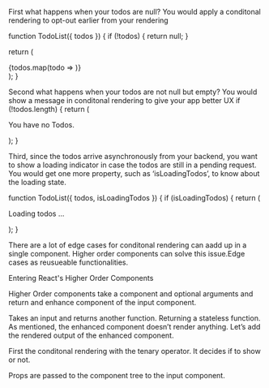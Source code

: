 First what happens when your todos are null? You would apply a conditonal rendering to opt-out earlier from your rendering

function TodoList({ todos }) {
  if (!todos) {
    return null;
  }

  return (
    <div>
      {todos.map(todo => <TodoItem key={todo.id} todo={todo} />)}
    </div>
  );
}


Second what happens when your todos are not null but empty? You would show a message in conditonal rendering to give your app better UX
  if (!todos.length) {
    return (
      <div>
        <p>You have no Todos.</p>
      </div>
    );
  }


Third, since the todos arrive asynchronously from your backend, you want to show a loading indicator in case the todos are still in a pending request. You would get one more property, such as ‘isLoadingTodos’, to know about the loading state.

function TodoList({ todos, isLoadingTodos }) {
  if (isLoadingTodos) {
    return (
      <div>
        <p>Loading todos ...</p>
      </div>
    );
  }


There are a lot of edge cases for conditonal rendering can aadd up in a single component. Higher order components can solve this issue.Edge cases as reusueable functionalities.

Entering React's Higher Order Components

Higher Order components take a component and optional arguments and return and enhance component of the input component.

Takes an input and returns another function. Returning a stateless function.
As mentioned, the enhanced component doesn’t render anything. Let’s add the rendered output of the enhanced component.

First the conditonal rendering with the tenary operator. It decides if to show or not. 

Props are passed to the component tree to the input component.
